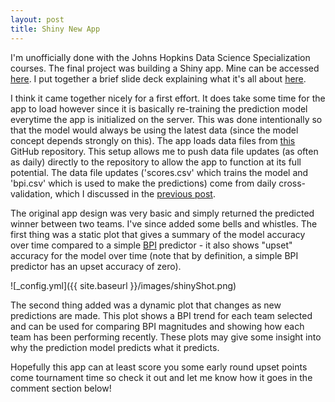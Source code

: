 ```yaml
---
layout: post
title: Shiny New App
---
```


I'm unofficially done with the Johns Hopkins Data Science Specialization courses. The final project was building a Shiny app. Mine can be accessed [here](https://amritpatel.shinyapps.io/Project). I put together a brief slide deck explaining what it's all about [here](http://amritpatel.github.io/NCAAB-Win-Prediction/slides/index.html).

I think it came together nicely for a first effort. It does take some time for the app to load however since it is basically re-training the prediction model everytime the app is initialized on the server. This was done intentionally so that the model would always be using the latest data (since the model concept depends strongly on this). The app loads data files from [this](https://github.com/AmritPatel/NCAAB-Win-Prediction) GitHub repository. This setup allows me to push data file updates (as often as daily) directly to the repository to allow the app to function at its full potential. The data file updates ('scores.csv' which trains the model and 'bpi.csv' which is used to make the predictions) come from daily cross-validation, which I discussed in the [previous post](http://amritpatel.github.io/NCAAb-Predictions/). 

The original app design was very basic and simply returned the predicted winner between two teams. I've since added some bells and whistles. The first thing was a static plot that gives a summary of the model accuracy over time compared to a simple [BPI](http://espn.go.com/mens-college-basketball/story/_/id/7561413/bpi-college-basketball-power-index-explained) predictor - it also shows "upset" accuracy for the model over time (note that by definition, a simple BPI predictor has an upset accuracy of zero).

![_config.yml]({{ site.baseurl }}/images/shinyShot.png)

The second thing added was a dynamic plot that changes as new predictions are made. This plot shows a BPI trend for each team selected and can be used for comparing BPI magnitudes and showing how each team has been performing recently. These plots may give some insight into why the prediction model predicts what it predicts.

Hopefully this app can at least score you some early round upset points come tournament time so check it out and let me know how it goes in the comment section below!

